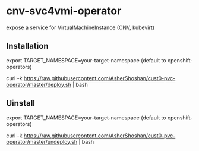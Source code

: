 # cnv-svc4vmi-operator
expose a service for VirtualMachineInstance (CNV, kubevirt)


Installation
------------
export TARGET_NAMESPACE=your-target-namespace     (default to openshift-operators)

curl -k https://raw.githubusercontent.com/AsherShoshan/cust0-pvc-operator/master/deploy.sh | bash

Uinstall
--------
export TARGET_NAMESPACE=your-target-namespace     (default to openshift-operators)

curl -k https://raw.githubusercontent.com/AsherShoshan/cust0-pvc-operator/master/undeploy.sh | bash
